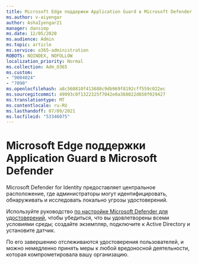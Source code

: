 ```yaml
---
title: Microsoft Edge поддержки Application Guard в Microsoft Defender
ms.author: v-aiyengar
author: AshaIyengar21
manager: dansimp
ms.date: 12/05/2020
ms.audience: Admin
ms.topic: article
ms.service: o365-administration
ROBOTS: NOINDEX, NOFOLLOW
localization_priority: Normal
ms.collection: Adm_O365
ms.custom:
- "9004024"
- "7090"
ms.openlocfilehash: a8c560810f413680c9db969f8192cff559c022ec
ms.sourcegitcommit: 49093c0f1322325f7042e0a368022d650f029427
ms.translationtype: MT
ms.contentlocale: ru-RU
ms.lasthandoff: 07/09/2021
ms.locfileid: "53346075"
---
```

# <a name="microsoft-edges-support-for-microsoft-defender-application-guard"></a>Microsoft Edge поддержки Application Guard в Microsoft Defender

Microsoft Defender for Identity предоставляет центральное расположение, где администраторы могут идентифицировать, обнаруживать и исследовать локально угрозы удостоверений. 

Используйте руководство [по настройке Microsoft Defender для удостоверений,](https://admin.microsoft.com/AdminPortal/Home?#/modernonboarding/microsoftdefenderforidentitysetupguide) чтобы убедиться, что вы удовлетворены всеми условиями среды; создайте экземпляр, подключите к Active Directory и установите датчик. 

По его завершению отслеживаются удостоверения пользователей, и можно немедленно принять меры к любой вредоносной деятельности, которая компрометировала вашу организацию.
